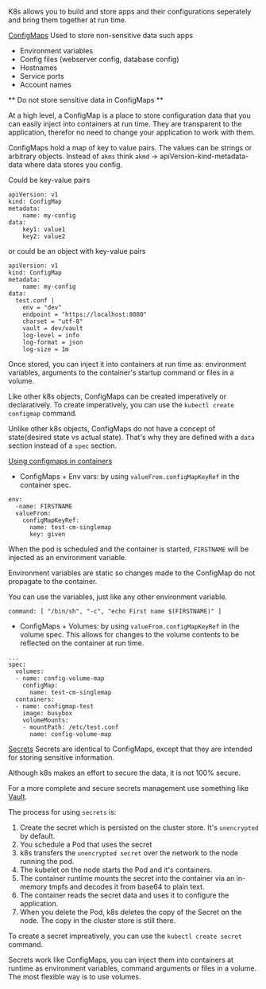 K8s allows you to build and store apps and their configurations seperately and bring them together at run time.

[ConfigMaps](https://kubernetes.io/docs/concepts/configuration/configmap/)
Used to store non-sensitive data such apps
- Environment variables
- Config files (webserver config, database config)
- Hostnames
- Service ports
- Account names

** Do not store sensitive data in ConfigMaps **

At a high level, a ConfigMap is a place to store configuration data that you can easily inject
into containers at run time. They are transparent to the application, therefor no need to change your
application to work with them.

ConfigMaps hold a map of key to value pairs. The values can be strings or arbitrary objects.
Instead of `akms` think `akmd` -> apiVersion-kind-metadata-data where data stores you config.

Could be key-value pairs
```
apiVersion: v1
kind: ConfigMap
metadata:
    name: my-config
data:
    key1: value1
    key2: value2
```

or could be an object with key-value pairs

```
apiVersion: v1
kind: ConfigMap
metadata:
    name: my-config
data:
  test.conf |
    env = "dev"
    endpoint = "https://localhost:8080"
    charset = "utf-8"
    vault = dev/vault
    log-level = info
    log-format = json
    log-size = 1m
```

Once stored, you can inject it into containers at run time as: environment variables, arguments to the container's startup command or files in a volume.

Like other k8s objects, ConfigMaps can be created imperatively or declaratively. To create imperatively, you can use the `kubectl create configmap` command.

Unlike other k8s objects, ConfigMaps do not have a concept of state(desired state vs actual state). That's why they are defined with a `data` section instead of a `spec` section.

[Using configmaps in containers](https://kubernetes.io/docs/concepts/configuration/configmap/#using-configmaps-in-containers)

- ConfigMaps + Env vars: by using `valueFrom.configMapKeyRef` in the container spec.
```
env:
  -name: FIRSTNAME
  valueFrom:
    configMapKeyRef:
      name: test-cm-singlemap
      key: given
```
When the pod is scheduled and the container is started, `FIRSTNAME` will be injected as an environment variable.

Environment variables are static so changes made to the ConfigMap do not propagate to the container.

You can use the variables, just like any other environment variable.
```
command: [ "/bin/sh", "-c", "echo First name $(FIRSTNAME)" ]
```

- ConfigMaps + Volumes: by using `valueFrom.configMapKeyRef` in the volume spec. This allows for changes to the volume contents to be reflected on the container at run time.

```
...
spec:
  volumes:
  - name: config-volume-map
    configMap:
      name: test-cm-singlemap
  containers:
  - name: configmap-test
    image: busybox
    volumeMounts:
    - mountPath: /etc/test.conf
      name: config-volume-map
```

[Secrets](https://kubernetes.io/docs/concepts/configuration/secret/)
Secrets are identical to ConfigMaps, except that they are intended for storing sensitive information.

Although k8s makes an effort to secure the data, it is not 100% secure.

For a more complete and secure secrets management use something like [Vault](https://www.vaultproject.io/).

The process for using `secrets` is:

1. Create the secret which is persisted on the cluster store. It's `unencrypted` by default.
2. You schedule a Pod that uses the secret
3. k8s transfers the `unencrypted secret` over the network to the node running the pod.
4. The kubelet on the node starts the Pod and it's containers.
5. The container runtime mounts the secret into the container via an in-memory tmpfs and decodes it from base64 to plain text.
6. The container reads the secret data and uses it to configure the application.
7. When you delete the Pod, k8s deletes the copy of the Secret on the node. The copy in the cluster store is still there.

To create a secret impreatively, you can use the `kubectl create secret` command.

Secrets work like ConfigMaps, you can inject them into containers at runtime as environment variables, command arguments or files in a volume. The most flexible way is to use volumes.

